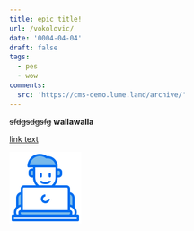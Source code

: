 ```yaml
---
title: epic title!
url: /vokolovic/
date: '0004-04-04'
draft: false
tags:
  - pes
  - wow
comments:
  src: 'https://cms-demo.lume.land/archive/'
---
```

~~sfdgsdgsfg~~ **wallawalla**

[link text](rdhj)

![Image](/uploads/man-working-laptop.svg)
